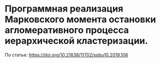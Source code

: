 # Программная реализация Марковского момента остановки агломеративного процесса иерархической кластеризации.
По статье: https://doi.org/10.21638/11702/spbu10.2019.106
